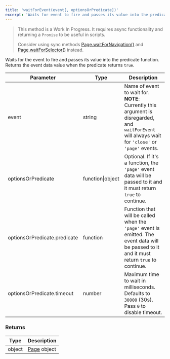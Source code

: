 ```yaml
---
title: 'waitForEvent(event[, optionsOrPredicate])'
excerpt: 'Waits for event to fire and passes its value into the predicate function.'
---
```


<Blockquote mod="warning">

This method is a Work In Progress. It requires async functionality and returning a `Promise` to be useful in scripts.

Consider using sync methods [Page.waitForNavigation()](/javascript-api/xk6-browser/page/waitfornavigation) and [Page.waitForSelector()](/javascript-api/xk6-browser/page/waitforselector) instead.

</Blockquote>

Waits for the event to fire and passes its value into the predicate function. Returns the event data value when the predicate returns `true`.

| Parameter                    | Type             | Description                                                                                                                                        |
|------------------------------|------------------|----------------------------------------------------------------------------------------------------------------------------------------------------|
| event                        | string           | Name of event to wait for. **NOTE**: Currently this argument is disregarded, and `waitForEvent` will always wait for `'close'` or `'page'` events. |
| optionsOrPredicate           | function\|object | Optional. If it's a function, the `'page'` event data will be passed to it and it must return `true` to continue.                                  |
| optionsOrPredicate.predicate | function         | Function that will be called when the `'page'` event is emitted. The event data will be passed to it and it must return `true` to continue.        |
| optionsOrPredicate.timeout   | number           | Maximum time to wait in milliseconds. Defaults to `30000` (30s). Pass `0` to disable timeout.                                                      |


### Returns

| Type   | Description                                      |
| ------ | ------------------------------------------------ |
| object | [Page](/javascript-api/xk6-browser/page/) object |
